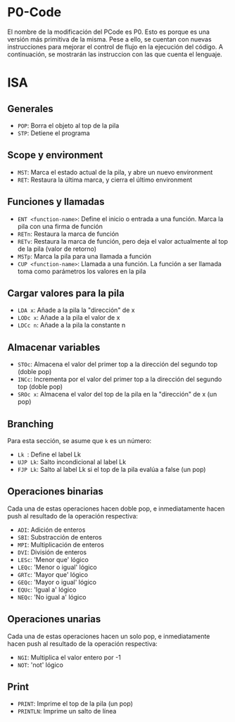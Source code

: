 # P0-Code

El nombre de la modificación del PCode es P0. Esto es porque es una  versión más primitiva de la misma. Pese a ello, se cuentan con nuevas instrucciones para mejorar el control de flujo en la ejecución del código. A continuación, se mostrarán las instruccion con las que cuenta el lenguaje.

# ISA

## Generales
- `POP`: Borra el objeto al top de la pila
- `STP`: Detiene el programa

## Scope y environment
- `MST`: Marca el estado actual de la pila, y abre un nuevo environment
- `RET`: Restaura la última marca, y cierra el último environment 

## Funciones y llamadas
- `ENT <function-name>`: Define el inicio o entrada a una función. Marca la pila con una firma de función
- `RETn`: Restaura la marca de función
- `RETv`: Restaura la marca de función, pero deja el valor actualmente al top de la pila (valor de retorno)
- `MSTp`: Marca la pila para una llamada a función
- `CUP <function-name>`: Llamada a una función. La función a ser llamada toma como parámetros los valores en la pila

## Cargar valores para la pila
- `LDA x`: Añade a la pila la "dirección" de x 
- `LODc x`: Añade a la pila el valor de x
- `LDCc n`: Añade a la pila la constante n

## Almacenar variables
- `STOc`: Almacena el valor del primer top a la dirección del segundo top (doble pop)
- `INCc`: Incrementa por el valor del primer top a la dirección del segundo top (doble pop)
- `SROc x`: Almacena el valor del top de la pila en la "dirección" de x (un pop)

## Branching
Para esta sección, se asume que `k` es un número:
- `Lk `: Define el label Lk
- `UJP Lk`: Salto incondicional al label Lk
- `FJP Lk`: Salto al label Lk si el top de la pila evalúa a false (un pop)

## Operaciones binarias
Cada una de estas operaciones hacen doble pop, e inmediatamente hacen push al resultado de la operación respectiva:
- `ADI`: Adición de enteros
- `SBI`: Substracción de enteros
- `MPI`: Multiplicación de enteros
- `DVI`: División de enteros
- `LESc`: 'Menor que' lógico
- `LEQc`: 'Menor o igual' lógico
- `GRTc`: 'Mayor que' lógico
- `GEQc`: 'Mayor o igual' lógico
- `EQUc`: 'Igual a' lógico
- `NEQc`: 'No igual a' lógico

## Operaciones unarias
Cada una de estas operaciones hacen un solo pop, e inmediatamente hacen push al resultado de la operación respectiva:
- `NGI`: Multiplica el valor entero por -1
- `NOT`: 'not' lógico

## Print
- `PRINT`: Imprime el top de la pila (un pop)
- `PRINTLN`: Imprime un salto de línea